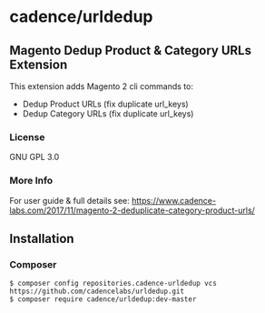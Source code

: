# cadence/urldedup
## Magento Dedup Product & Category URLs Extension
This extension adds Magento 2 cli commands to:
* Dedup Product URLs (fix duplicate url_keys)
* Dedup Category URLs (fix duplicate url_keys)

### License

GNU GPL 3.0

### More Info

For user guide & full details see: https://www.cadence-labs.com/2017/11/magento-2-deduplicate-category-product-urls/

## Installation

### Composer

```
$ composer config repositories.cadence-urldedup vcs https://github.com/cadencelabs/urldedup.git
$ composer require cadence/urldedup:dev-master
